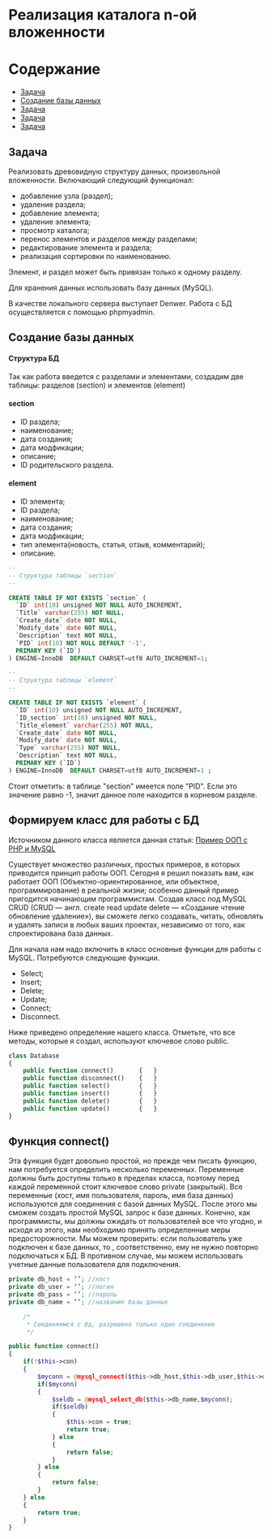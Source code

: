 # Реализация каталога n-ой вложенности

<h1>Содержание</h1>
  <ul>
    <li><a href="#target">Задача</a></li>
    <li><a href="#database">Создание базы данных</a></li>
    <li><a href="#target">Задача</a></li>
    <li><a href="#target">Задача</a></li>
    <li><a href="#target">Задача</a></li>
  </ul>
  
<h2 id="target">Задача</h2>
<p align="jusify">
  Реализовать древовидную структуру данных, произвольной вложенности.  Включающий следующий функционал:
  <ul>
    <li>добавление узла (раздел);</li>
    <li>удаление раздела;</li>
    <li>добавление элемента;</li>
    <li>удаление элемента;</li>
    <li>просмотр каталога;</li>
    <li>перенос элементов и разделов между разделами;</li>
    <li>редактирование элемента и раздела;</li>
    <li>реализация сортировки по наименованию.</li>
  </ul>
</p>
<p>Элемент, и раздел может быть привязан только к одному разделу.</p>
<p>Для хранения данных использовать базу данных (MySQL).</p>
<p>В качестве локального сервера выступает Denwer. Работа с БД осуществляется с помощью phpmyadmin.</p>

<h2 id="database">Создание базы данных</h2>

<h4>Структура БД</h4>
<p>Так как работа введется с разделами и элементами, создадим две таблицы: разделов (section) и элементов (element)</p>
<h4>section</h4>
  <ul>
    <li>ID раздела;</li>
    <li>наименование;</li>
    <li>дата создания;</li>
    <li>дата модфикации;</li>
    <li>описание;</li>
    <li>ID родительского раздела.</li>
  </ul>
<h4>element</h4>
  <ul>
    <li>ID элемента;</li>
    <li>ID раздела;</li>
    <li>наименование;</li>
    <li>дата создания;</li>
    <li>дата модфикации;</li>
    <li>тип элемента(новость, статья, отзыв, комментарий);</li>
    <li>описание.</li>
  </ul>

```sql
--
-- Структура таблицы `section`
--

CREATE TABLE IF NOT EXISTS `section` (
  `ID` int(10) unsigned NOT NULL AUTO_INCREMENT,
  `Title` varchar(255) NOT NULL,
  `Create_date` date NOT NULL,
  `Modify_date` date NOT NULL,
  `Description` text NOT NULL,
  `PID` int(10) NOT NULL DEFAULT '-1',
  PRIMARY KEY (`ID`)
) ENGINE=InnoDB  DEFAULT CHARSET=utf8 AUTO_INCREMENT=1;

--
-- Структура таблицы `element`
--

CREATE TABLE IF NOT EXISTS `element` (
  `ID` int(10) unsigned NOT NULL AUTO_INCREMENT,
  `ID_section` int(10) unsigned NOT NULL,
  `Title_element` varchar(255) NOT NULL,
  `Create_date` date NOT NULL,
  `Modify_date` date NOT NULL,
  `Type` varchar(255) NOT NULL,
  `Description` text NOT NULL,
  PRIMARY KEY (`ID`)
) ENGINE=InnoDB  DEFAULT CHARSET=utf8 AUTO_INCREMENT=1 ;

```

<p align="jusify">Стоит отметить: в таблице "section" имеется поле "PID". Если это значение равно -1, значит данное поле находится в корневом разделе.</p>

<h2 id="db">Формируем класс для работы с БД</h2>
<p>Источником данного класса является данная статья: <a href="http://dnzl.ru/view_post.php%3Fid%3D250">Пример ООП с PHP и MySQL</a></p>
<p align="jusify">
  Существует множество различных, простых примеров, в которых приводится принцип работы ООП. Сегодня я решил показать вам, как работает ООП (Объектно-ориентированное, или объектное, программирование) в реальной жизни; особенно данный пример пригодится начинающим программистам. Создав класс под MySQL CRUD (CRUD — англ. create read update delete — «Создание чтение обновление удаление»), вы сможете легко создавать, читать, обновлять и удалять записи в любых ваших проектах, независимо от того, как спроектирована база данных.
</p>
<p>Для начала нам надо включить в класс основные функции для работы с MySQL. Потребуются следующие функции.</p>
<ul>
  <li>Select;</li>
  <li>Insert;</li>
  <li>Delete;</li>
  <li>Update;</li>
  <li>Connect;</li>
  <li>Disconnect.</li>
</ul>
<p>Ниже приведено определение нашего класса. Отметьте, что все методы, которые я создал, используют ключевое слово public.</p>

```php
class Database
{
    public function connect()       {   }
    public function disconnect()    {   }
    public function select()        {   }
    public function insert()        {   }
    public function delete()        {   }
    public function update()        {   }
}  
```

<h2 id="connect">Функция connect()</h2>
<p align="jusify">
Эта функция будет довольно простой, но прежде чем писать функцию, нам потребуется определить несколько переменных. Переменные должны быть доступны только в пределах класса, поэтому перед каждой переменной стоит ключевое слово private (закрытый). Все переменные (хост, имя пользователя, пароль, имя база данных) используются для соединения с базой данных MySQL. После этого мы сможем создать простой MySQL запрос к базе данных. Конечно, как программисты, мы должны ожидать от пользователей все что угодно, и исходя из этого, нам необходимо принять определенные меры предосторожности. Мы можем проверить: если пользователь уже подключен к базе данных, то , соответственно, ему не нужно повторно подключаться к БД. В противном случае, мы можем использовать учетные данные пользователя для подключения. 
</p>

```php
private db_host = ‘’; //хост
private db_user = ‘’; //логин
private db_pass = ‘’; //пароль
private db_name = ‘’; //название базы данных

    /*
     * Соединяемся с бд, разрешено только одно соединение
     */

public function connect()
{
    if(!$this->con)
    {
        $myconn = @mysql_connect($this->db_host,$this->db_user,$this->db_pass);
        if($myconn)
        {
            $seldb = @mysql_select_db($this->db_name,$myconn);
            if($seldb)
            {
                $this->con = true;
                return true;
            } else
            {
                return false;
            }
        } else
        {
            return false;
        }
    } else
    {
        return true;
    }
}
```


<p align="jusify">
</p>
<p align="jusify">
</p>
<p align="jusify">
</p>
<p align="jusify">
</p>
